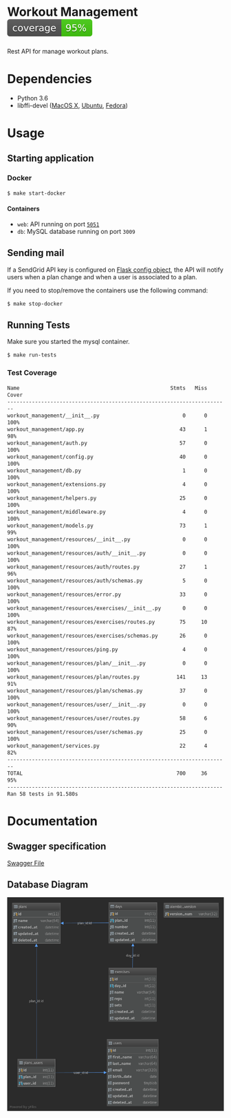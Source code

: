 # Workout Management ![Code Coverage %](spec/coverage.svg)
Rest API for manage workout plans.

# Dependencies
* Python 3.6
* libffi-devel ([MacOS X](https://stackoverflow.com/a/44707470/756332), [Ubuntu](https://packages.ubuntu.com/xenial/libffi-dev), [Fedora](https://apps.fedoraproject.org/packages/libffi-devel))


# Usage

## Starting application 

### Docker
```bash
$ make start-docker
```

#### Containers
   * `web`: API running on port [`5051`](http://localhost:5051)
   * `db`: MySQL database running on port `3009`

## Sending mail

If a SendGrid API key is configured on [Flask config object](workout_management/config.py#L23), the API will notify users when a plan change and when a user is associated to a plan.

If you need to stop/remove the containers use the following command:
```bash
$ make stop-docker
```

## Running Tests
Make sure you started the mysql container.

```bash
$ make run-tests
```

### Test Coverage
```text
Name                                                 Stmts   Miss  Cover
------------------------------------------------------------------------
workout_management/__init__.py                           0      0   100%
workout_management/app.py                               43      1    98%
workout_management/auth.py                              57      0   100%
workout_management/config.py                            40      0   100%
workout_management/db.py                                 1      0   100%
workout_management/extensions.py                         4      0   100%
workout_management/helpers.py                           25      0   100%
workout_management/middleware.py                         4      0   100%
workout_management/models.py                            73      1    99%
workout_management/resources/__init__.py                 0      0   100%
workout_management/resources/auth/__init__.py            0      0   100%
workout_management/resources/auth/routes.py             27      1    96%
workout_management/resources/auth/schemas.py             5      0   100%
workout_management/resources/error.py                   33      0   100%
workout_management/resources/exercises/__init__.py       0      0   100%
workout_management/resources/exercises/routes.py        75     10    87%
workout_management/resources/exercises/schemas.py       26      0   100%
workout_management/resources/ping.py                     4      0   100%
workout_management/resources/plan/__init__.py            0      0   100%
workout_management/resources/plan/routes.py            141     13    91%
workout_management/resources/plan/schemas.py            37      0   100%
workout_management/resources/user/__init__.py            0      0   100%
workout_management/resources/user/routes.py             58      6    90%
workout_management/resources/user/schemas.py            25      0   100%
workout_management/services.py                          22      4    82%
------------------------------------------------------------------------
TOTAL                                                  700     36    95%
----------------------------------------------------------------------
Ran 58 tests in 91.580s
```

# Documentation
## Swagger specification
[Swagger File](spec/swagger.yaml)

## Database Diagram
![Database Diagram](spec/database-diagram.png)

